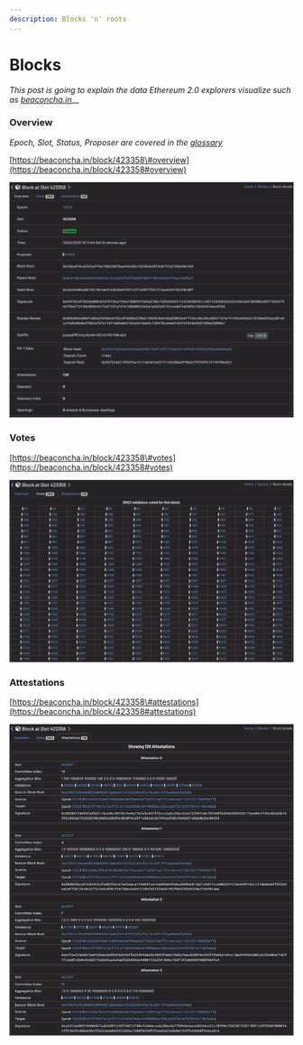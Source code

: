 ```yaml
---
description: Blocks 'n' roots
---
```


# Blocks

_This post is going to explain the data Ethereum 2.0 explorers visualize such as_ [_beaconcha.in_](https://beaconcha.in/)\_\_

### Overview

_Epoch, Slot, Status, Proposer are covered in the_ [_glossary_](https://kb.beaconcha.in/glossary)  
  
[https://beaconcha.in/block/423358\#overview](https://beaconcha.in/block/423358#overview)

![](.gitbook/assets/image%20%28176%29.png)

###  Votes

[https://beaconcha.in/block/423358\#votes](https://beaconcha.in/block/423358#votes)

![](.gitbook/assets/image%20%28177%29.png)

### Attestations

[https://beaconcha.in/block/423358\#attestations](https://beaconcha.in/block/423358#attestations)

![](.gitbook/assets/image%20%28175%29.png)

